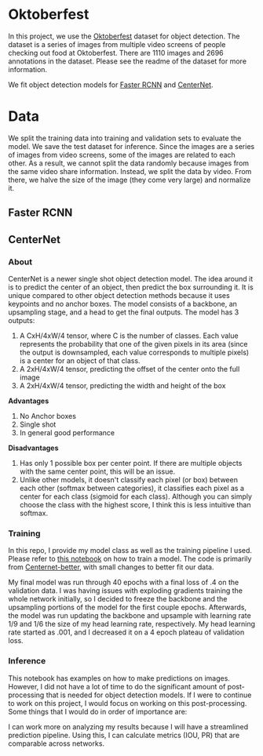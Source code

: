 # Oktoberfest

In this project, we use the [Oktoberfest](https://github.com/a1302z/OktoberfestFoodDataset) dataset for object detection. The dataset is a series of images from multiple video screens of people checking out food at Oktoberfest. There are 1110 images and 2696 annotations in the dataset. Please see the readme of the dataset for more information.

We fit object detection models for [Faster RCNN](https://arxiv.org/pdf/1506.01497.pdf) and [CenterNet](https://arxiv.org/pdf/1904.07850.pdf).

# Data

We split the training data into training and validation sets to evaluate the model. We save the test dataset for inference. Since the images are a series of images from video screens, some of the images are related to each other. As a result, we cannot split the data randomly because images from the same video share information. Instead, we split the data by video. From there, we halve the size of the image (they come very large) and normalize it.

## Faster RCNN


## CenterNet

### About

CenterNet is a newer single shot object detection model. The idea around it is to predict the center of an object, then predict the box surrounding it. It is unique compared to other object detection methods because it uses keypoints and no anchor boxes. The model consists of a backbone, an upsampling stage, and a head to get the final outputs. The model has 3 outputs:

1. A CxH/4xW/4 tensor, where C is the number of classes. Each value represents the probability that one of the given pixels in its area (since the output is downsampled, each value corresponds to multiple pixels) is a center for an object of that class.
2. A 2xH/4xW/4 tensor, predicting the offset of the center onto the full image
3. A 2xH/4xW/4 tensor, predicting the width and height of the box

<b> Advantages </b>

1. No Anchor boxes
2. Single shot
3. In general good performance

<b> Disadvantages </b>

1. Has only 1 possible box per center point. If there are multiple objects with the same center point, this will be an issue.
2. Unlike other models, it doesn't classify each pixel (or box) between each other (softmax between categories), it classifies each pixel as a center for each class (sigmoid for each class). Although you can simply choose the class with the highest score, I think this is less intuitive than softmax.

### Training

In this repo, I provide my model class as well as the training pipeline I used. Please refer to [this notebook](code/centernet/train_example.ipynb) on how to train a model. The code is primarily from [Centernet-better](https://github.com/FateScript/CenterNet-better), with small changes to better fit our data.

My final model was run through 40 epochs with a final loss of .4 on the validation data. I was having issues with exploding gradients training the whole network initially, so I decided to freeze the backbone and the upsampling portions of the model for the first couple epochs. Afterwards, the model was run updating the backbone and upsample with learning rate 1/9 and 1/6 the size of my head learning rate, respectively. My head learning rate started as .001, and I decreased it on a 4 epoch plateau of validation loss.

### Inference

This notebook has examples on how to make predictions on images. However, I did not have a lot of time to do the significant amount of post-processing that is needed for object detection models. If I were to continue to work on this project, I would focus on working on this post-processing. Some things that I would do in order of importance are:

I can work more on analyzing my results because I will have a streamlined prediction pipeline. Using this, I can calculate metrics (IOU, PR) that are comparable across networks.
